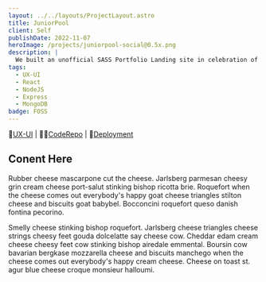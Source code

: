```yaml
---
layout: ../../layouts/ProjectLayout.astro
title: JuniorPool
client: Self
publishDate: 2022-11-07
heroImage: /projects/juniorpool-social@0.5x.png
description: |
  We built an unofficial SASS Portfolio Landing site in celebration of NASA’s Perseverance Rover.
tags:
  - UX-UI
  - React
  - NodeJS
  - Express
  - MongoDB
badge: FOSS
---
```


🎨[UX-UI](https://www.figma.com/file/PmXjfvpecnOoKLtsW8q90Q/JuniorPool "Figma") |
🧑‍💻[CodeRepo](http://github.com/fgbyte/JuniorPool "Github") |
🔼[Deployment](http://juniorpool.vercel.app "Vercel")

## Conent Here
Rubber cheese mascarpone cut the cheese. Jarlsberg parmesan cheesy grin cream cheese port-salut stinking bishop ricotta brie. Roquefort when the cheese comes out everybody's happy goat cheese triangles stilton cheese and biscuits goat babybel. Bocconcini roquefort queso danish fontina pecorino.

Smelly cheese stinking bishop roquefort. Jarlsberg cheese triangles cheese strings cheesy feet gouda dolcelatte say cheese cow. Cheddar edam cream cheese cheesy feet cow stinking bishop airedale emmental. Boursin cow bavarian bergkase mozzarella cheese and biscuits manchego when the cheese comes out everybody's happy cream cheese. Cheese on toast st. agur blue cheese croque monsieur halloumi.